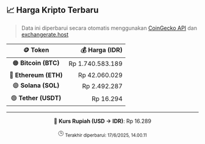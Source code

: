 

<!-- HARGA_KRIPTO -->
## 📈 Harga Kripto Terbaru

> Data ini diperbarui secara otomatis menggunakan [CoinGecko API](https://www.coingecko.com/) dan [exchangerate.host](https://exchangerate.host/)

<div align="center">

| 🪙 Token | 💰 Harga (IDR) |
|:------:|---------------:|
| 🟠 **Bitcoin (BTC)**   | Rp 1.740.583.189 |
| 🔵 **Ethereum (ETH)**  | Rp 42.060.029 |
| 🟣 **Solana (SOL)**    | Rp 2.492.287 |
| 🟢 **Tether (USDT)**   | Rp 16.294 |

---

💱 **Kurs Rupiah (USD → IDR)**: Rp 16.289

🕒 <sub>Terakhir diperbarui: 17/6/2025, 14.00.11</sub>

</div>
<!-- /HARGA_KRIPTO -->